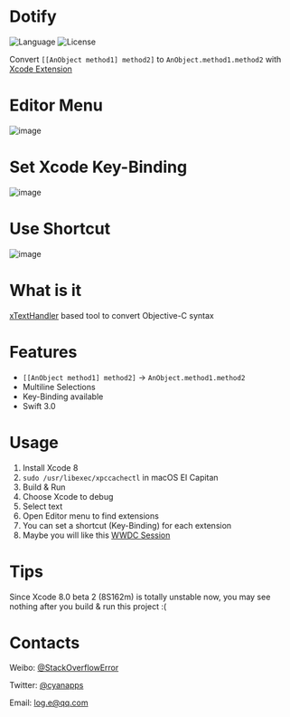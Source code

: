 # Dotify
![Language](https://img.shields.io/badge/language-Swift%203.0-orange.svg)
![License](https://img.shields.io/badge/license-MIT-blue.svg)

Convert `[[AnObject method1] method2]` to `AnObject.method1.method2` with [Xcode Extension](https://developer.apple.com/videos/play/wwdc2016/414/)

# Editor Menu
![image](https://raw.githubusercontent.com/cyanzhong/Dotify/master/GIFs/menu.gif)

# Set Xcode Key-Binding
![image](https://raw.githubusercontent.com/cyanzhong/Dotify/master/GIFs/key-binding.gif)

# Use Shortcut
![image](https://raw.githubusercontent.com/cyanzhong/Dotify/master/GIFs/shortcut.gif)

# What is it
[xTextHandler](https://github.com/cyanzhong/xTextHandler) based tool to convert Objective-C syntax

# Features
- `[[AnObject method1] method2]` -> `AnObject.method1.method2`
- Multiline Selections
- Key-Binding available
- Swift 3.0

# Usage
1. Install Xcode 8
2. `sudo /usr/libexec/xpccachectl` in macOS EI Capitan
3. Build & Run
4. Choose Xcode to debug
5. Select text
6. Open Editor menu to find extensions
7. You can set a shortcut (Key-Binding) for each extension
8. Maybe you will like this [WWDC Session](https://developer.apple.com/videos/play/wwdc2016/414/)

# Tips
Since Xcode 8.0 beta 2 (8S162m) is totally unstable now, you may see nothing after you build & run this project :(

# Contacts
Weibo: [@StackOverflowError](http://weibo.com/0x00eeee/)

Twitter: [@cyanapps](https://twitter.com/cyanapps)

Email: [log.e@qq.com](mailto:log.e@qq.com)
